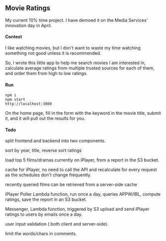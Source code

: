 ## Movie Ratings
My current 10% time project. I have demoed it on the Media Services' innovation day in April.

#### Context
I like watching movies, but I don't want to waste my time watching something not good unless it is recommended.

So, I wrote this little app to help me search movies I am interested in, calculate average ratings from multiple trusted sources for each of them, and order them from high to low ratings.

#### Run
```
npm i
npm start
http://localhost:3000
```

On the home page, fill in the form with the keyword in the movie title, submit it, and it will pull out the results for you.


#### Todo

split frontend and backend into two components.

sort by year, title, reverse sort ratings

load top 5 films/dramas currently on iPlayer, from a report in the S3 bucket.

cache for iPlayer, no need to call the API and recalculate for every request as the schedules don't change frequently.

recently queried films can be retrieved from a server-side cache

iPlayer Poller Lambda function,  run once a day, queries APPW/IBL, compute ratings, save the report in an S3 bucket.

Messenger, Lambda function, triggered by S3 upload and send iPlayer ratings to users by emails once a day.

user input validation ( both client and server-side). 

limit the words/chars in comments.

